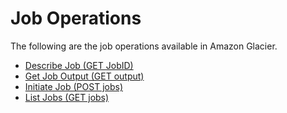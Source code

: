 # Job Operations<a name="job-operations"></a>

The following are the job operations available in Amazon Glacier\.


+ [Describe Job \(GET JobID\)](api-describe-job-get.md)
+ [Get Job Output \(GET output\)](api-job-output-get.md)
+ [Initiate Job \(POST jobs\)](api-initiate-job-post.md)
+ [List Jobs \(GET jobs\)](api-jobs-get.md)
